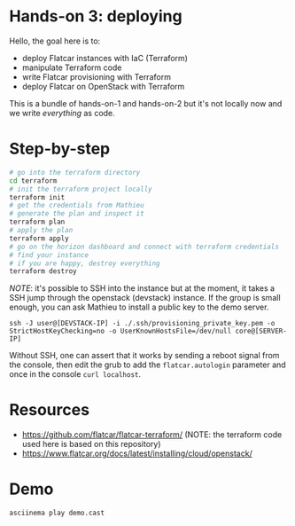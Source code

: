 # Hands-on 3: deploying

Hello, the goal here is to:
* deploy Flatcar instances with IaC (Terraform)
* manipulate Terraform code
* write Flatcar provisioning with Terraform
* deploy Flatcar on OpenStack with Terraform

This is a bundle of hands-on-1 and hands-on-2 but it's not locally now and we write _everything_ as code.

# Step-by-step

```bash
# go into the terraform directory
cd terraform
# init the terraform project locally
terraform init
# get the credentials from Mathieu
# generate the plan and inspect it
terraform plan
# apply the plan
terraform apply
# go on the horizon dashboard and connect with terraform credentials
# find your instance
# if you are happy, destroy everything
terraform destroy
```

_NOTE_: it's possible to SSH into the instance but at the moment, it takes a SSH jump through the openstack (devstack) instance. If the group is small enough, you can ask Mathieu to install a public key to the demo server.
```
ssh -J user@[DEVSTACK-IP] -i ./.ssh/provisioning_private_key.pem -o StrictHostKeyChecking=no -o UserKnownHostsFile=/dev/null core@[SERVER-IP]
```
Without SSH, one can assert that it works by sending a reboot signal from the console, then edit the grub to add the `flatcar.autologin` parameter and once in the console `curl localhost`.

# Resources

* https://github.com/flatcar/flatcar-terraform/ (NOTE: the terraform code used here is based on this repository)
* https://www.flatcar.org/docs/latest/installing/cloud/openstack/

# Demo

```
asciinema play demo.cast
```
